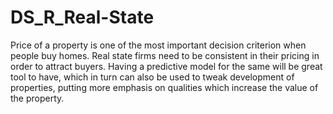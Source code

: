 # DS_R_Real-State
Price of a property is one of the most important decision criterion when people buy homes.
Real state firms need to be consistent in their pricing in order to attract buyers.
Having a predictive model for the same will be great tool to have, which in turn can also be used to tweak development of properties,
putting more emphasis on qualities which increase the value of the property.
